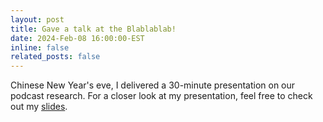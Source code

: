 ```yaml
---
layout: post
title: Gave a talk at the Blablablab!
date: 2024-Feb-08 16:00:00-EST
inline: false
related_posts: false
---
```


Chinese New Year's eve, I delivered a 30-minute presentation on our podcast research. For a closer look at my presentation, feel free to check out my [slides](https://umich-my.sharepoint.com/:p:/r/personal/bowenyi_umich_edu/Documents/Blablablab%20Presentation,%202024.pptx?d=wbaf75df103184ed792cfee45e72f9801&csf=1&web=1&e=K3h0fh).
 

